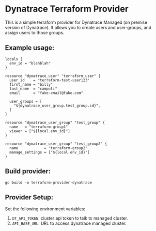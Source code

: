 # Dynatrace Terraform Provider

This is a simple terraform provider for Dynatrace Managed (on premise version of Dynatrace). It allows you to create users and user-groups, and assign users to those groups.

## Example usage:

```
locals {
  env_id = "blahblah"
}

resource "dynatrace_user" "terraform_user" {
  user_id    = "terraform-test-user123"
  first_name = "billy"
  last_name  = "campoli"
  email      = "fake-email@fake.com"

  user_groups = [
    "${dynatrace_user_group.test_group.id}",
  ]
}

resource "dynatrace_user_group" "test_group" {
  name   = "terraform-group1"
  viewer = ["${local.env_id}"]
}

resource "dynatrace_user_group" "test_group2" {
  name            = "terraform-group2"
  manage_settings = ["${local.env_id}"]
}
```

## Build provider:

`go build -o terraform-provider-dynatrace`

## Provider Setup:

Set the following environment variables:

1) `DT_API_TOKEN`: cluster api token to talk to managed cluster.
2) `API_BASE_URL`: URL to access dynatrace managed cluster.